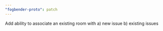 ```yaml
---
"fogbender-proto": patch
---
```


Add ability to associate an existing room with a) new issue b) existing issues
